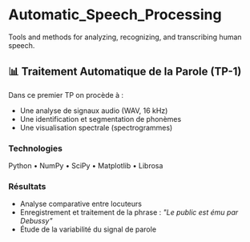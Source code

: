 # Automatic_Speech_Processing
Tools and methods for analyzing, recognizing, and transcribing human speech.

## 📊 Traitement Automatique de la Parole (TP-1)
Dans ce premier TP on procède à  :  
  - Une analyse de signaux audio (WAV, 16 kHz)
  - Une identification et segmentation de phonèmes
  - Une visualisation spectrale (spectrogrammes)

### Technologies
Python • NumPy • SciPy • Matplotlib • Librosa

### Résultats
- Analyse comparative entre locuteurs
- Enregistrement et traitement de la phrase : *"Le public est ému par Debussy"*
- Étude de la variabilité du signal de parole
